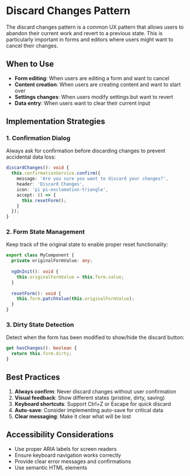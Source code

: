# Discard Changes Pattern

The discard changes pattern is a common UX pattern that allows users to abandon their current work and revert to a previous state. This is particularly important in forms and editors where users might want to cancel their changes.

## When to Use

- **Form editing**: When users are editing a form and want to cancel
- **Content creation**: When users are creating content and want to start over
- **Settings changes**: When users modify settings but want to revert
- **Data entry**: When users want to clear their current input

## Implementation Strategies

### 1. Confirmation Dialog

Always ask for confirmation before discarding changes to prevent accidental data loss:

```typescript
discardChanges(): void {
  this.confirmationService.confirm({
    message: 'Are you sure you want to discard your changes?',
    header: 'Discard Changes',
    icon: 'pi pi-exclamation-triangle',
    accept: () => {
      this.resetForm();
    }
  });
}
```

### 2. Form State Management

Keep track of the original state to enable proper reset functionality:

```typescript
export class MyComponent {
  private originalFormValue: any;
  
  ngOnInit(): void {
    this.originalFormValue = this.form.value;
  }
  
  resetForm(): void {
    this.form.patchValue(this.originalFormValue);
  }
}
```

### 3. Dirty State Detection

Detect when the form has been modified to show/hide the discard button:

```typescript
get hasChanges(): boolean {
  return this.form.dirty;
}
```

## Best Practices

1. **Always confirm**: Never discard changes without user confirmation
2. **Visual feedback**: Show different states (pristine, dirty, saving)
3. **Keyboard shortcuts**: Support Ctrl+Z or Escape for quick discard
4. **Auto-save**: Consider implementing auto-save for critical data
5. **Clear messaging**: Make it clear what will be lost

## Accessibility Considerations

- Use proper ARIA labels for screen readers
- Ensure keyboard navigation works correctly
- Provide clear error messages and confirmations
- Use semantic HTML elements 